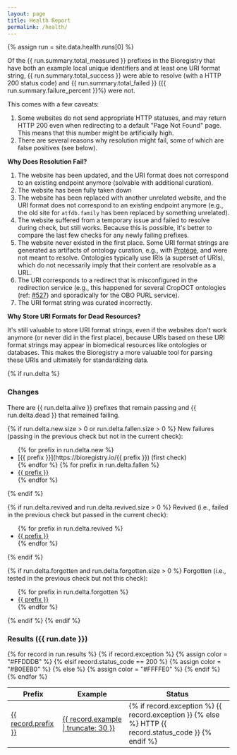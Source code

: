 ```yaml
---
layout: page
title: Health Report
permalink: /health/
---
```

{% assign run = site.data.health.runs[0] %}

Of the {{ run.summary.total_measured }} prefixes in the Bioregistry that have
both an example local unique identifiers and at least one URI format string,
{{ run.summary.total_success }} 
were able to resolve (with a HTTP 200 status code) and {{ run.summary.total_failed }}
({{ run.summary.failure_percent }}%) were not.

This comes with a few caveats:

1. Some websites do not send appropriate HTTP statuses, and may return HTTP 200
   even when redirecting to a default "Page Not Found" page. This means that this
   number might be artificially high.
2. There are several reasons why resolution might fail, some of which are false
   positives (see below).

**Why Does Resolution Fail?**

1. The website has been updated, and the URI format does not correspond to an
   existing endpoint anymore (solvable with additional curation).
2. The website has been fully taken down
3. The website has been replaced with another unrelated website, and the URI
   format does not correspond to an existing endpoint anymore (e.g., the old
   site for `atfdb.family` has been replaced by something unrelated).
4. The website suffered from a temporary issue and failed to resolve during
   check, but still works. Because this is possible, it's better to compare the
   last few checks for any newly failing prefixes.
5. The website never existed in the first place. Some URI format strings are
   generated as artifacts of ontology curation,
   e.g., with [Protégé](https://protege.stanford.edu), and were not meant to
   resolve. Ontologies typically use IRIs (a superset of URIs), which do not
   necessarily imply that their content are resolvable as a URL.
6. The URI corresponds to a redirect that is misconfigured in the redirection
   service (e.g., this happened for several CropOCT ontologies
   (ref: [#527](https://github.com/biopragmatics/bioregistry/issues/527)) and
   sporadically for the OBO PURL service).
7. The URI format string was curated incorrectly.

**Why Store URI Formats for Dead Resources?**

It's still valuable to store URI format strings, even if the websites don't work
anymore (or never did in the first place), because URIs based on these URI
format strings may appear in biomedical resources like ontologies or databases.
This makes the Bioregistry a more valuable tool for parsing these URIs and
ultimately for standardizing data.

{% if run.delta %}

### Changes

There are {{ run.delta.alive }} prefixes that remain passing and
{{ run.delta.dead }} that remained failing.

{% if run.delta.new.size > 0 or run.delta.fallen.size > 0 %}
New failures (passing in the previous check but not in the current check):

<ul>
{% for prefix in run.delta.new %}
<li>[{{ prefix }}](https://bioregistry.io/{{ prefix }}) (first check)</li>
{% endfor %}
{% for prefix in run.delta.fallen %}
<li><a href="https://bioregistry.io/{{ prefix }}">{{ prefix }}</a></li>
{% endfor %}
</ul>
{% endif %}

{% if run.delta.revived and run.delta.revived.size > 0 %}
Revived (i.e., failed in the previous check but passed in the current check):
<ul>
{% for prefix in run.delta.revived %}
<li><a href="https://bioregistry.io/{{ prefix }}">{{ prefix }}</a></li>
{% endfor %}
</ul>
{% endif %}

{% if run.delta.forgotten and run.delta.forgotten.size > 0 %}
Forgotten (i.e., tested in the previous check but not this check):
<ul>
{% for prefix in run.delta.forgotten %}
<li><a href="https://bioregistry.io/{{ prefix }}">{{ prefix }}</a></li>
{% endfor %}
</ul>
{% endif %}
{% endif %}

### Results ({{ run.date }})

<table>
   <thead>
      <tr>
         <th>Prefix</th>
         <th>Example</th>
         <th>Status</th>
      </tr>
   </thead>
   <tbody>
   {% for record in run.results %}
      {% if record.exception %}
         {% assign color = "#FFDDDB" %}
      {% elsif record.status_code == 200 %}
         {% assign color = "#B0EEB0" %}
      {% else %}
         {% assign color = "#FFFFE0" %}
      {% endif %}
      <tr style="background-color: {{ color }}">
         <td><a href="https://bioregistry.io/{{ record.prefix }}">{{ record.prefix }}</a></td>
         <td><a href="{{ record.url | uri_escape }}">{{ record.example | truncate: 30 }}</a></td>
         <td>
            {% if record.exception %}
                {{ record.exception }}
            {% else %}
                HTTP {{ record.status_code }}
            {% endif %}
        </td>
      </tr>
   {% endfor %}
   </tbody>
</table>
